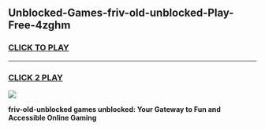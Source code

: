 
## Unblocked-Games-friv-old-unblocked-Play-Free-4zghm
<h3>
<a href="https://premium76.site?title=friv-old-unblocked&ref=23A">CLICK TO PLAY</a></h3>
<hr>

<h3>
<a href="https://premium76.site?title=friv-old-unblocked&ref=23A">CLICK 2 PLAY</a>
  
</h3>

<a href="https://premium76.site?title=friv-old-unblocked&ref=23A"><img src="https://clearcache.store/games.png"></a>


**friv-old-unblocked games unblocked: Your Gateway to Fun and Accessible Online Gaming**
